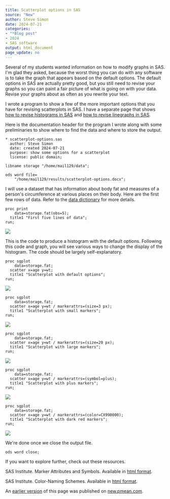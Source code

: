 ```yaml
---
title: Scatterplot options in SAS
source: "New"
author: Steve Simon
date: 2024-07-21
categories:
- "*Blog post"
- 2024
- SAS software
output: html_document
page_update: no
---
```


Several of my students wanted information on how to modify graphs in SAS. I'm glad they asked, because the worst thing you can do with any software is to take the graph that appears based on the default options. The default options in SAS are actually pretty good, but you still need to revise your graphs so you can paint a fair picture of what is going on with your data. Revise your graphs about as often as you rewrite your text.

I wrote a program to show a few of the more important options that you have for revising scatterplots in SAS. I have a separate page that shows [how to revise histograms in SAS][sim4] and [how to revise linegraphs in SAS][sim6].

<!---more--->

Here is the documentation header for the program I wrote along with some preliminaries to show where to find the data and where to store the output.

```{}
* scatterplot-options.sas
  author: Steve Simon
  date: created 2024-07-21
  purpose: show some options for a scatterplot
  license: public domain;

libname storage "/home/mail129/data";

ods word file=
    "/home/mail129/results/scatterplot-options.docx";
```

I will use a dataset that has information about body fat and measures of a person's circumference at various places on their body. Here are the first few rows of data. Refer to the [data dictionary][sim3] for more details.

[sim3]: https://github.com/pmean/datasets/blob/master/fat.yaml

```{}
proc print
    data=storage.fat(obs=5);
  title1 "First five lines of data";
run;
```

![](http://www.pmean.com/new-images/24/sas-histogram-options-01.png)

This is the code to produce a histogram with the default options. Following this code and graph, you will see various ways to change the display of the histogram. The code should be largely self-explanatory.

```{}
proc sgplot
    data=storage.fat;
  scatter x=age y=wt;
  title1 "Scatterplot with default options";
run;
```

![](http://www.pmean.com/new-images/24/sas-scatterplot-options-02.png)

```{}
proc sgplot
    data=storage.fat;
  scatter x=age y=wt / markerattrs=(size=3 px);
  title1 "Scatterplot with small markers";
run;
```

![](http://www.pmean.com/new-images/24/sas-scatterplot-options-03.png)

```{}
proc sgplot
    data=storage.fat;
  scatter x=age y=wt / markerattrs=(size=20 px);
  title1 "Scatterplot with large markers";
run;
```

![](http://www.pmean.com/new-images/24/sas-scatterplot-options-04.png)

```{}
proc sgplot
    data=storage.fat;
  scatter x=age y=wt / markerattrs=(symbol=plus);
  title1 "Scatterplot with plus markers";
run;
```

![](http://www.pmean.com/new-images/24/sas-scatterplot-options-05.png)

```{}
proc sgplot
    data=storage.fat;
  scatter x=age y=wt / markerattrs=(color=CX990000);
  title1 "Scatterplot with dark red markers";
run;
```

![](http://www.pmean.com/new-images/24/sas-scatterplot-options-06.png)

We're done once we close the output file.

```{}
ods word close;
```

If you want to explore further, check out these resources.

SAS Institute. Marker Attributes and Symbols. Available in [html format][sas1].

SAS Institute. Color-Naming Schemes. Available in [html format][sas2].

[sas1]: https://documentation.sas.com/doc/en/pgmsascdc/9.4_3.5/grstatproc/p0i3rles1y5mvsn1hrq3i2271rmi.htm
[sas2]: https://documentation.sas.com/doc/en/pgmsascdc/9.4_3.5/grstatproc/n17xrpcduau1f8n1c1nhe477pv18.htm

[sim4]: http://new.pmean.com/sas-histogram-options/
[sim6]: http://new.pmean.com/sas-linegraph-options/

An [earlier version][sim2] of this page was published on [new.pmean.com][sim1].

[sim1]: http://new.pmean.com
[sim2]: http://new.pmean.com/sas-scatterplot-options/
